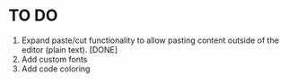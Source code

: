 # TO DO

1. Expand paste/cut functionality to allow pasting content outside of the editor (plain text). [DONE]
2. Add custom fonts
3. Add code coloring
